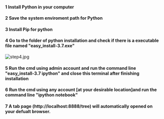 #### 1 Install Python in your computer

#### 2 Save the system enviroment path for Python
 
#### 3 Install Pip for python 

#### 4 Go to the folder of python installation and check if there is a executable file named "easy_install-3.7.exe"
![step4.jpg](attachment:./step4.jpg)

#### 5 Run the cmd using admin account and run the command line "easy_install-3.7 ipython" and close this terminal after finishing installation

#### 6 Run the cmd using any account [at your desirable location]and run the command line "ipython notebook" 

#### 7 A tab page (http://localhost:8888/tree) will automatically opened on your defualt browser.
